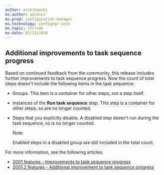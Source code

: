 ```yaml
---
author: aczechowski
ms.author: aaroncz
ms.prod: configuration-manager
ms.technology: configmgr-core
ms.topic: include
ms.date: 02/13/2020
---
```


## <a name="bkmk_tsprogress"></a> Additional improvements to task sequence progress

<!--5932692-->

Based on continued feedback from the community, this release includes further improvements to task sequence progress. Now the count of total steps doesn't include the following items in the task sequence:

- Groups. This item is a container for other steps, not a step itself.

- Instances of the **Run task sequence** step. This step is a container for other steps, so are no longer counted.

- Steps that you explicitly disable. A disabled step doesn't run during the task sequence, so is no longer counted.

    > [!NOTE]
    > Enabled steps in a disabled group are still included in the total count.

For more information, see the following articles:

- [2001 features - Improvements to task sequence progress](/configmgr/core/get-started/2020/technical-preview-2001#bkmk_tsprogress)
- [2001.2 features - Additional improvement to task sequence progress](/configmgr/core/get-started/2020/technical-preview-2001-2#bkmk_tsprogress)
